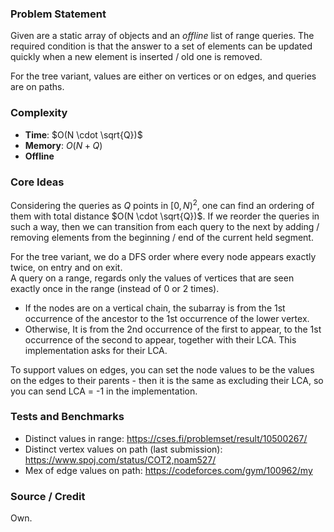 ### Problem Statement
Given are a static array of objects and an *offline* list of range queries.
The required condition is that the answer to a set of elements can be updated quickly when a new element is inserted / old one is removed.

For the tree variant, values are either on vertices or on edges, and queries are on paths.

### Complexity
- **Time**: $O(N \cdot \sqrt{Q})$
- **Memory**: $O(N + Q)$
- **Offline**

### Core Ideas
Considering the queries as $Q$ points in $[0, N)^2$, one can find an ordering of them with total distance $O(N \cdot \sqrt{Q})$.
If we reorder the queries in such a way, then we can transition from each query to the next by adding / removing elements from the beginning / end of the current held segment.

For the tree variant, we do a DFS order where every node appears exactly twice, on entry and on exit.<br>
A query on a range, regards only the values of vertices that are seen exactly once in the range (instead of 0 or 2 times).<br>
- If the nodes are on a vertical chain, the subarray is from the 1st occurrence of the ancestor to the 1st occurrence of the lower vertex.
- Otherwise, It is from the 2nd occurrence of the first to appear, to the 1st occurrence of the second to appear, together with their LCA. This implementation asks for their LCA.

To support values on edges, you can set the node values to be the values on the edges to their parents - then it is the same as excluding their LCA, so you can send LCA = -1 in the implementation.

### Tests and Benchmarks
- Distinct values in range: https://cses.fi/problemset/result/10500267/
- Distinct vertex values on path (last submission): https://www.spoj.com/status/COT2,noam527/
- Mex of edge values on path: https://codeforces.com/gym/100962/my

### Source / Credit
Own.
